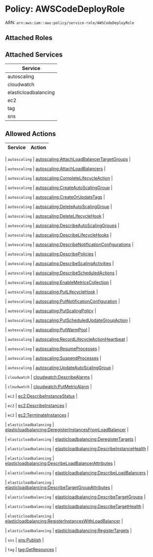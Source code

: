 # Policy: AWSCodeDeployRole

ARN: `arn:aws:iam::aws:policy/service-role/AWSCodeDeployRole`

## Attached Roles

## Attached Services

| Service |
|---------|
| autoscaling |
| cloudwatch |
| elasticloadbalancing |
| ec2 |
| tag |
| sns |

## Allowed Actions

| Service | Action |
|:-------:|--------|

| `autoscaling` | [autoscaling:AttachLoadBalancerTargetGroups](../actions.md#autoscaling:attachloadbalancertargetgroups) |

| `autoscaling` | [autoscaling:AttachLoadBalancers](../actions.md#autoscaling:attachloadbalancers) |

| `autoscaling` | [autoscaling:CompleteLifecycleAction](../actions.md#autoscaling:completelifecycleaction) |

| `autoscaling` | [autoscaling:CreateAutoScalingGroup](../actions.md#autoscaling:createautoscalinggroup) |

| `autoscaling` | [autoscaling:CreateOrUpdateTags](../actions.md#autoscaling:createorupdatetags) |

| `autoscaling` | [autoscaling:DeleteAutoScalingGroup](../actions.md#autoscaling:deleteautoscalinggroup) |

| `autoscaling` | [autoscaling:DeleteLifecycleHook](../actions.md#autoscaling:deletelifecyclehook) |

| `autoscaling` | [autoscaling:DescribeAutoScalingGroups](../actions.md#autoscaling:describeautoscalinggroups) |

| `autoscaling` | [autoscaling:DescribeLifecycleHooks](../actions.md#autoscaling:describelifecyclehooks) |

| `autoscaling` | [autoscaling:DescribeNotificationConfigurations](../actions.md#autoscaling:describenotificationconfigurations) |

| `autoscaling` | [autoscaling:DescribePolicies](../actions.md#autoscaling:describepolicies) |

| `autoscaling` | [autoscaling:DescribeScalingActivities](../actions.md#autoscaling:describescalingactivities) |

| `autoscaling` | [autoscaling:DescribeScheduledActions](../actions.md#autoscaling:describescheduledactions) |

| `autoscaling` | [autoscaling:EnableMetricsCollection](../actions.md#autoscaling:enablemetricscollection) |

| `autoscaling` | [autoscaling:PutLifecycleHook](../actions.md#autoscaling:putlifecyclehook) |

| `autoscaling` | [autoscaling:PutNotificationConfiguration](../actions.md#autoscaling:putnotificationconfiguration) |

| `autoscaling` | [autoscaling:PutScalingPolicy](../actions.md#autoscaling:putscalingpolicy) |

| `autoscaling` | [autoscaling:PutScheduledUpdateGroupAction](../actions.md#autoscaling:putscheduledupdategroupaction) |

| `autoscaling` | [autoscaling:PutWarmPool](../actions.md#autoscaling:putwarmpool) |

| `autoscaling` | [autoscaling:RecordLifecycleActionHeartbeat](../actions.md#autoscaling:recordlifecycleactionheartbeat) |

| `autoscaling` | [autoscaling:ResumeProcesses](../actions.md#autoscaling:resumeprocesses) |

| `autoscaling` | [autoscaling:SuspendProcesses](../actions.md#autoscaling:suspendprocesses) |

| `autoscaling` | [autoscaling:UpdateAutoScalingGroup](../actions.md#autoscaling:updateautoscalinggroup) |

| `cloudwatch` | [cloudwatch:DescribeAlarms](../actions.md#cloudwatch:describealarms) |

| `cloudwatch` | [cloudwatch:PutMetricAlarm](../actions.md#cloudwatch:putmetricalarm) |

| `ec2` | [ec2:DescribeInstanceStatus](../actions.md#ec2:describeinstancestatus) |

| `ec2` | [ec2:DescribeInstances](../actions.md#ec2:describeinstances) |

| `ec2` | [ec2:TerminateInstances](../actions.md#ec2:terminateinstances) |

| `elasticloadbalancing` | [elasticloadbalancing:DeregisterInstancesFromLoadBalancer](../actions.md#elasticloadbalancing:deregisterinstancesfromloadbalancer) |

| `elasticloadbalancing` | [elasticloadbalancing:DeregisterTargets](../actions.md#elasticloadbalancing:deregistertargets) |

| `elasticloadbalancing` | [elasticloadbalancing:DescribeInstanceHealth](../actions.md#elasticloadbalancing:describeinstancehealth) |

| `elasticloadbalancing` | [elasticloadbalancing:DescribeLoadBalancerAttributes](../actions.md#elasticloadbalancing:describeloadbalancerattributes) |

| `elasticloadbalancing` | [elasticloadbalancing:DescribeLoadBalancers](../actions.md#elasticloadbalancing:describeloadbalancers) |

| `elasticloadbalancing` | [elasticloadbalancing:DescribeTargetGroupAttributes](../actions.md#elasticloadbalancing:describetargetgroupattributes) |

| `elasticloadbalancing` | [elasticloadbalancing:DescribeTargetGroups](../actions.md#elasticloadbalancing:describetargetgroups) |

| `elasticloadbalancing` | [elasticloadbalancing:DescribeTargetHealth](../actions.md#elasticloadbalancing:describetargethealth) |

| `elasticloadbalancing` | [elasticloadbalancing:RegisterInstancesWithLoadBalancer](../actions.md#elasticloadbalancing:registerinstanceswithloadbalancer) |

| `elasticloadbalancing` | [elasticloadbalancing:RegisterTargets](../actions.md#elasticloadbalancing:registertargets) |

| `sns` | [sns:Publish](../actions.md#sns:publish) |

| `tag` | [tag:GetResources](../actions.md#tag:getresources) |
